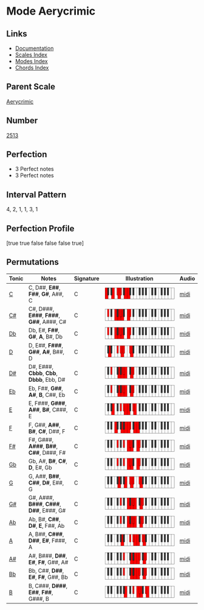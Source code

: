 # Mode Aerycrimic

## Links

- [Documentation](index.md)
- [Scales Index](Scales.md)
- [Modes Index](Modes.md)
- [Chords Index](Chords.md)

## Parent Scale

[Aerycrimic](ScaleAerycrimic.md)

## Number

[2513](https://ianring.com/musictheory/scales/2513)

## Perfection

- 3 Perfect notes
- 3 Perfect notes

## Interval Pattern

4, 2, 1, 1, 3, 1

## Perfection Profile

[true true false false false true]

## Permutations

| Tonic | Notes | Signature | Illustration | Audio |
|-------|-------|-----------|--------------|-------|
| [C](ModeCNaturalAerycrimic.md) | C, D##, **E##**, **F##**, **G#**, A##, C | C | ![CNaturalAerycrimic](ModeCNaturalAerycrimic.png) | [midi](https://github.com/edipermadi/music/blob/main/docs/ModeCNaturalAerycrimic.mid?raw=true) |
| [C#](ModeCSharpAerycrimic.md) | C#, D###, **E###**, **F###**, **G##**, A###, C# | C | ![CSharpAerycrimic](ModeCSharpAerycrimic.png) | [midi](https://github.com/edipermadi/music/blob/main/docs/ModeCSharpAerycrimic.mid?raw=true) |
| [Db](ModeDFlatAerycrimic.md) | Db, E#, **F##**, **G#**, **A**, B#, Db | C | ![DFlatAerycrimic](ModeDFlatAerycrimic.png) | [midi](https://github.com/edipermadi/music/blob/main/docs/ModeDFlatAerycrimic.mid?raw=true) |
| [D](ModeDNaturalAerycrimic.md) | D, E##, **F###**, **G##**, **A#**, B##, D | C | ![DNaturalAerycrimic](ModeDNaturalAerycrimic.png) | [midi](https://github.com/edipermadi/music/blob/main/docs/ModeDNaturalAerycrimic.mid?raw=true) |
| [D#](ModeDSharpAerycrimic.md) | D#, E###, **Cbbb**, **Cbb**, **Dbbb**, Ebb, D# | C | ![DSharpAerycrimic](ModeDSharpAerycrimic.png) | [midi](https://github.com/edipermadi/music/blob/main/docs/ModeDSharpAerycrimic.mid?raw=true) |
| [Eb](ModeEFlatAerycrimic.md) | Eb, F##, **G##**, **A#**, **B**, C##, Eb | C | ![EFlatAerycrimic](ModeEFlatAerycrimic.png) | [midi](https://github.com/edipermadi/music/blob/main/docs/ModeEFlatAerycrimic.mid?raw=true) |
| [E](ModeENaturalAerycrimic.md) | E, F###, **G###**, **A##**, **B#**, C###, E | C | ![ENaturalAerycrimic](ModeENaturalAerycrimic.png) | [midi](https://github.com/edipermadi/music/blob/main/docs/ModeENaturalAerycrimic.mid?raw=true) |
| [F](ModeFNaturalAerycrimic.md) | F, G##, **A##**, **B#**, **C#**, D##, F | C | ![FNaturalAerycrimic](ModeFNaturalAerycrimic.png) | [midi](https://github.com/edipermadi/music/blob/main/docs/ModeFNaturalAerycrimic.mid?raw=true) |
| [F#](ModeFSharpAerycrimic.md) | F#, G###, **A###**, **B##**, **C##**, D###, F# | C | ![FSharpAerycrimic](ModeFSharpAerycrimic.png) | [midi](https://github.com/edipermadi/music/blob/main/docs/ModeFSharpAerycrimic.mid?raw=true) |
| [Gb](ModeGFlatAerycrimic.md) | Gb, A#, **B#**, **C#**, **D**, E#, Gb | C | ![GFlatAerycrimic](ModeGFlatAerycrimic.png) | [midi](https://github.com/edipermadi/music/blob/main/docs/ModeGFlatAerycrimic.mid?raw=true) |
| [G](ModeGNaturalAerycrimic.md) | G, A##, **B##**, **C##**, **D#**, E##, G | C | ![GNaturalAerycrimic](ModeGNaturalAerycrimic.png) | [midi](https://github.com/edipermadi/music/blob/main/docs/ModeGNaturalAerycrimic.mid?raw=true) |
| [G#](ModeGSharpAerycrimic.md) | G#, A###, **B###**, **C###**, **D##**, E###, G# | C | ![GSharpAerycrimic](ModeGSharpAerycrimic.png) | [midi](https://github.com/edipermadi/music/blob/main/docs/ModeGSharpAerycrimic.mid?raw=true) |
| [Ab](ModeAFlatAerycrimic.md) | Ab, B#, **C##**, **D#**, **E**, F##, Ab | C | ![AFlatAerycrimic](ModeAFlatAerycrimic.png) | [midi](https://github.com/edipermadi/music/blob/main/docs/ModeAFlatAerycrimic.mid?raw=true) |
| [A](ModeANaturalAerycrimic.md) | A, B##, **C###**, **D##**, **E#**, F###, A | C | ![ANaturalAerycrimic](ModeANaturalAerycrimic.png) | [midi](https://github.com/edipermadi/music/blob/main/docs/ModeANaturalAerycrimic.mid?raw=true) |
| [A#](ModeASharpAerycrimic.md) | A#, B###, **D##**, **E#**, **F#**, G##, A# | C | ![ASharpAerycrimic](ModeASharpAerycrimic.png) | [midi](https://github.com/edipermadi/music/blob/main/docs/ModeASharpAerycrimic.mid?raw=true) |
| [Bb](ModeBFlatAerycrimic.md) | Bb, C##, **D##**, **E#**, **F#**, G##, Bb | C | ![BFlatAerycrimic](ModeBFlatAerycrimic.png) | [midi](https://github.com/edipermadi/music/blob/main/docs/ModeBFlatAerycrimic.mid?raw=true) |
| [B](ModeBNaturalAerycrimic.md) | B, C###, **D###**, **E##**, **F##**, G###, B | C | ![BNaturalAerycrimic](ModeBNaturalAerycrimic.png) | [midi](https://github.com/edipermadi/music/blob/main/docs/ModeBNaturalAerycrimic.mid?raw=true) |
